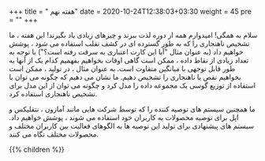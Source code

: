 +++
title = " هفته نهم"
date =  2020-10-24T12:38:03+03:30
weight = 45
pre = "<i class='fa fa-graduation-cap graduation_cap' ></i>"
+++

سلام به همگی! امیدوارم همه از دوره لذت ببرند و چیزهای زیادی یاد بگیرند! این هفته ، ما تشخیص ناهنجاری را که به طور گسترده ای در کشف تقلب استفاده می شود ، پوشش خواهیم داد (به عنوان مثال "آیا این کارت اعتباری به سرقت رفته است؟") با توجه به تعداد زیادی از نقاط داده ، ممکن است گاهی اوقات بخواهیم بفهمیم کدام یک از آنها به طور قابل توجهی با میانگین متفاوت است. به عنوان مثال ، در تولید ، ممکن است بخواهیم نقص یا ناهنجاری را تشخیص دهیم. ما نشان می دهیم که چگونه می توان با استفاده از توزیع گوسی یک مجموعه داده را مدل کرد و چگونه می توان از این مدل برای تشخیص ناهنجاری استفاده کرد.

ما همچنین سیستم های توصیه کننده را که توسط شرکت هایی مانند آمازون ، نتفلیکس و اپل برای توصیه محصولات به کاربران خود استفاده می شوند ، پوشش خواهیم داد. سیستم های پیشنهادی برای تولید این توصیه ها به الگوهای فعالیت بین کاربران مختلف و محصولات مختلف نگاه می کنند.

{{% children  %}}
